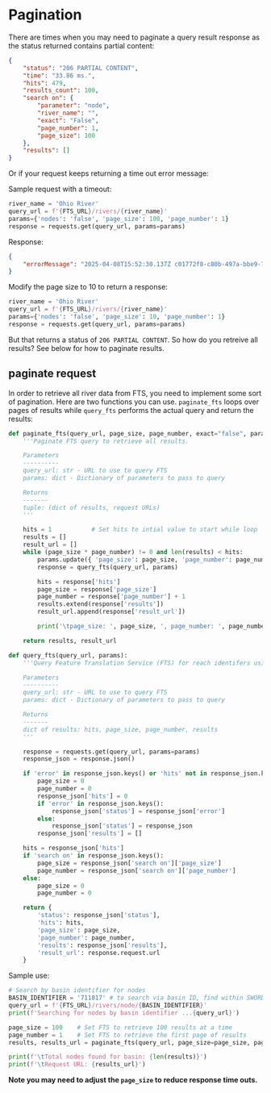 # Pagination

There are times when you may need to paginate a query result response as the status returned contains partial content:

```json
{
    "status": "206 PARTIAL CONTENT",
    "time": "33.86 ms.",
    "hits": 479,
    "results_count": 100,
    "search on": {
        "parameter": "node",
        "river_name": "",
        "exact": "False",
        "page_number": 1,
        "page_size": 100
    },
    "results": []
}
```

Or if your request keeps returning a time out error message:

Sample request with a timeout:

```python
river_name = 'Ohio River'
query_url = f'{FTS_URL}/rivers/{river_name}'
params={'nodes': 'false', 'page_size': 100, 'page_number': 1}
response = requests.get(query_url, params=params)
```

Response:

```json
{
    "errorMessage": "2025-04-08T15:52:30.137Z c01772f8-c80b-497a-bbe9-7c77c6cdb5cf Task timed out after 5.01 seconds"
}
```

Modify the page size to 10 to return a response:

```python
river_name = 'Ohio River'
query_url = f'{FTS_URL}/rivers/{river_name}'
params={'nodes': 'false', 'page_size': 10, 'page_number': 1}
response = requests.get(query_url, params=params)
```

But that returns a status of `206 PARTIAL CONTENT`. So how do you retreive all results? See below for how to paginate results.

## paginate request

In order to retrieve all river data from FTS, you need to implement some sort of pagination. Here are two functions you can use. `paginate_fts` loops over pages of results while `query_fts` performs the actual query and return the results:

```python
def paginate_fts(query_url, page_size, page_number, exact="false", params={}):
    '''Paginate FTS query to retrieve all results.

    Parameters
    ----------
    query_url: str - URL to use to query FTS
    params: dict - Dictionary of parameters to pass to query

    Returns
    -------
    tuple: (dict of results, request URLs)
    '''

    hits = 1           # Set hits to intial value to start while loop
    results = []
    result_url = []
    while (page_size * page_number) != 0 and len(results) < hits:
        params.update({ 'page_size': page_size, 'page_number': page_number, 'exact': exact })
        response = query_fts(query_url, params)

        hits = response['hits']
        page_size = response['page_size']
        page_number = response['page_number'] + 1
        results.extend(response['results'])
        result_url.append(response['result_url'])

        print('\tpage_size: ', page_size, ', page_number: ', page_number - 1, ', hits: ', hits, ', # results: ', len(results))

    return results, result_url

def query_fts(query_url, params):
    '''Query Feature Translation Service (FTS) for reach identifers using the query_url parameter.

    Parameters
    ----------
    query_url: str - URL to use to query FTS
    params: dict - Dictionary of parameters to pass to query

    Returns
    -------
    dict of results: hits, page_size, page_number, results
    '''

    response = requests.get(query_url, params=params)
    response_json = response.json()

    if 'error' in response_json.keys() or 'hits' not in response_json.keys():
        page_size = 0
        page_number = 0
        response_json['hits'] = 0
        if 'error' in response_json.keys(): 
            response_json['status'] = response_json['error']
        else:
            response_json['status'] = response_json
        response_json['results'] = []

    hits = response_json['hits']
    if 'search on' in response_json.keys():
        page_size = response_json['search on']['page_size']
        page_number = response_json['search on']['page_number']
    else:
        page_size = 0
        page_number = 0

    return {
        'status': response_json['status'],
        'hits': hits,
        'page_size': page_size,
        'page_number': page_number,
        'results': response_json['results'],
        'result_url': response.request.url
    }
```

Sample use:

```python
# Search by basin identifier for nodes
BASIN_IDENTIFIER = '711817' # to search via basin ID, find within SWORD database
query_url = f'{FTS_URL}/rivers/node/{BASIN_IDENTIFIER}'
print(f'Searching for nodes by basin identifier ...{query_url}')

page_size = 100    # Set FTS to retrieve 100 results at a time
page_number = 1    # Set FTS to retrieve the first page of results
results, results_url = paginate_fts(query_url, page_size=page_size, page_number=page_number)

print(f'\tTotal nodes found for basin: {len(results)}')
print(f'\tRequest URL: {results_url}')
```

**Note you may need to adjust the `page_size` to reduce response time outs.**
